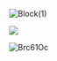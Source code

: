 ![Block(1)](https://github.com/user-attachments/assets/089e8df5-92e0-4adc-8fd9-4818e51550c2)

 ![](https://komarev.com/ghpvc/?username=reverbensemble&style=flat-square)

![Brc61Oc](https://github.com/user-attachments/assets/92b46649-7c20-4555-bd86-91bb86b9da0d)
